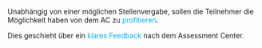Unabhängig von einer möglichen Stellenvergabe, sollen die Teilnehmer die Möglichkeit haben von dem AC zu <span style="color:rgb(0, 176, 240)">profitieren</span>.

Dies geschieht über ein <span style="color:rgb(0, 176, 240)">klares Feedback</span> nach dem Assessment Center.
